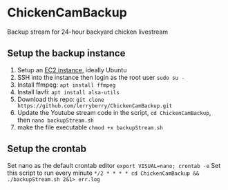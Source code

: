 # ChickenCamBackup
Backup stream for 24-hour backyard chicken livestream

## Setup the backup instance
1. Setup an [EC2 instance](https://aws.amazon.com/ec2/instance-types/), ideally Ubuntu
1. SSH into the instance then login as the root user `sudo su -`
2. Install ffmpeg: `apt install ffmpeg`
3. Install lavfi: `apt install alsa-utils`
4. Download this repo: `git clone https://github.com/lerryberry/ChickenCamBackup.git`
5. Update the Youtube stream code in the script, `cd ChickenCamBackup`, then `nano backupStream.sh`
6. make the file executable  `chmod +x backupStream.sh`

## Setup the crontab
Set nano as the default crontab editor `export VISUAL=nano; crontab -e`
Set this script to run every minute `*/2 * * * * cd ChickenCamBackup && ./backupStream.sh 2&1> err.log`
